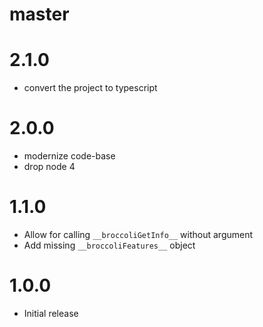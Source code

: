 # master

# 2.1.0
* convert the project to typescript

# 2.0.0

* modernize code-base
* drop node 4

# 1.1.0

* Allow for calling `__broccoliGetInfo__` without argument
* Add missing `__broccoliFeatures__` object

# 1.0.0

* Initial release
